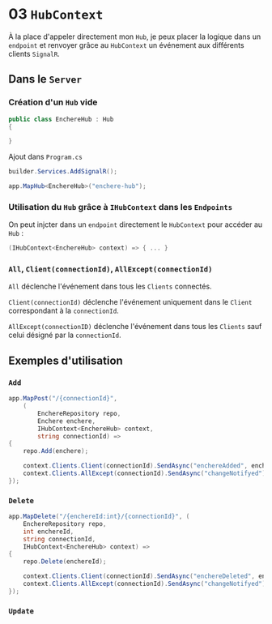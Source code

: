 # 03 `HubContext`

À la place d'appeler directement mon `Hub`, je peux placer la logique dans un `endpoint` et renvoyer grâce au `HubContext` un événement aux différents clients `SignalR`.



## Dans le `Server`

### Création d'un `Hub` vide

```cs
public class EnchereHub : Hub
{

}
```

Ajout dans `Program.cs`

```cs
builder.Services.AddSignalR();

app.MapHub<EnchereHub>("enchere-hub");
```



### Utilisation du `Hub` grâce à `IHubContext` dans les `Endpoints`

On peut injcter dans un `endpoint` directement le `HubContext` pour accéder au `Hub` :

```cs
(IHubContext<EnchereHub> context) => { ... }
```



### `All`, `Client(connectionId)`, `AllExcept(connectionId)`

`All` déclenche l'événement dans tous les `Clients` connectés.

`Client(connectionId)` déclenche l'événement uniquement dans le `Client` correspondant à la `connectionId`.

`AllExcept(connectionID)` déclenche l'événement dans tous les `Clients` sauf celui désigné par la `connectionId`.



## Exemples d'utilisation

### `Add`

```cs
app.MapPost("/{connectionId}", 
    (
        EnchereRepository repo, 
        Enchere enchere, 
        IHubContext<EnchereHub> context,
        string connectionId) =>
{
    repo.Add(enchere);

    context.Clients.Client(connectionId).SendAsync("enchereAdded", enchere);
    context.Clients.AllExcept(connectionId).SendAsync("changeNotifyed");
});
```

### `Delete`

```cs
app.MapDelete("/{enchereId:int}/{connectionId}", (
    EnchereRepository repo, 
    int enchereId, 
    string connectionId, 
    IHubContext<EnchereHub> context) =>
{
    repo.Delete(enchereId);

    context.Clients.Client(connectionId).SendAsync("enchereDeleted", enchereId);
    context.Clients.AllExcept(connectionId).SendAsync("changeNotifyed");
});
```

### `Update`

```cs

```

